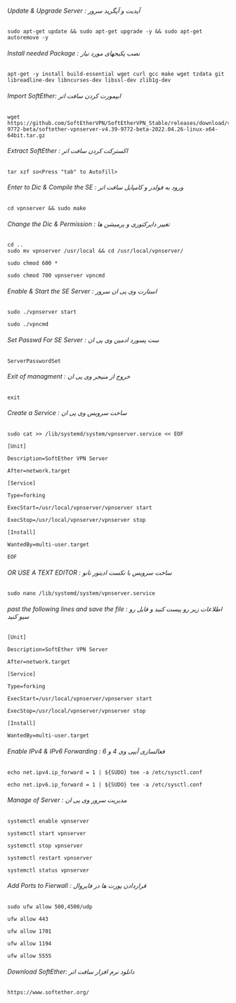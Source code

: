 ###### Update & Upgrade Server : آپدیت و آپگرید سرور

```
sudo apt-get update && sudo apt-get upgrade -y && sudo apt-get autoremove -y 
```

###### Install needed Package : نصب پکیجهای مورد نیاز

```
apt-get -y install build-essential wget curl gcc make wget tzdata git libreadline-dev libncurses-dev libssl-dev zlib1g-dev
```

###### Import SoftEther: ایپمورت کردن سافت اتر

```
wget https://github.com/SoftEtherVPN/SoftEtherVPN_Stable/releases/download/v4.39-9772-beta/softether-vpnserver-v4.39-9772-beta-2022.04.26-linux-x64-64bit.tar.gz
```

###### Extract SoftEther : اکسترکت کردن سافت اتر

```
tar xzf so<Press "tab" to Autofill>
```

###### Enter to Dic & Compile the SE : ورود به فولدر  و کامپایل سافت اتر

```
cd vpnserver && sudo make
```

###### Change the Dic & Permission : تغییر دایرکتوری و پرمیشن ها
```
cd ..
sudo mv vpnserver /usr/local && cd /usr/local/vpnserver/

sudo chmod 600 *

sudo chmod 700 vpnserver vpncmd
```

###### Enable & Start the SE Server : استارت وی پی ان سرور
```
sudo ./vpnserver start

sudo ./vpncmd
```
###### Set Passwd For SE Server : ست پسورد ادمین وی پی ان

```
ServerPasswordSet
```
###### Exit of managment : خروج از منیجر وی پی ان

```
exit
```


###### Create a Service : ساخت سرویس وی پی ان
```
sudo cat >> /lib/systemd/system/vpnserver.service << EOF

[Unit]

Description=SoftEther VPN Server

After=network.target

[Service]

Type=forking

ExecStart=/usr/local/vpnserver/vpnserver start

ExecStop=/usr/local/vpnserver/vpnserver stop

[Install]

WantedBy=multi-user.target

EOF
```
###### OR USE A TEXT EDITOR : ساخت سرویس با تکست ادیتور نانو
```
sudo nano /lib/systemd/system/vpnserver.service
```
###### past the following lines and save the file : اطلاعات زیر رو پیست کنید و فایل رو سیو کنید
```
[Unit]

Description=SoftEther VPN Server

After=network.target

[Service]

Type=forking

ExecStart=/usr/local/vpnserver/vpnserver start

ExecStop=/usr/local/vpnserver/vpnserver stop

[Install]

WantedBy=multi-user.target
```


###### Enable IPv4 & IPv6 Forwarding : فعالسازی آیپی وی 4 و 6
```
echo net.ipv4.ip_forward = 1 | ${SUDO} tee -a /etc/sysctl.conf

echo net.ipv6.ip_forward = 1 | ${SUDO} tee -a /etc/sysctl.conf
```


###### Manage of Server : مدیریت سرور وی پی ان
```
systemctl enable vpnserver

systemctl start vpnserver

systemctl stop vpnserver

systemctl restart vpnserver

systemctl status vpnserver
```

###### Add Ports to Fierwall : قراردادن پورت ها در فایروال
```
sudo ufw allow 500,4500/udp

ufw allow 443

ufw allow 1701

ufw allow 1194

ufw allow 5555
```


###### Download SoftEther: دانلود نرم افزار سافت اتر

```
https://www.softether.org/
